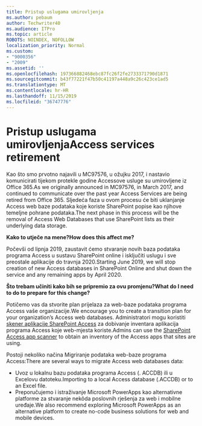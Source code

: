 ```yaml
---
title: Pristup uslugama umirovljenja
ms.author: pebaum
author: Techwriter40
ms.audience: ITPro
ms.topic: article
ROBOTS: NOINDEX, NOFOLLOW
localization_priority: Normal
ms.custom:
- "9000356"
- "2009"
ms.assetid: ''
ms.openlocfilehash: 197366882468ebc87fc26f2fe2733371790d1871
ms.sourcegitcommit: b43f77221f47b50c41197a448a9c26c423ce1ad5
ms.translationtype: MT
ms.contentlocale: hr-HR
ms.lasthandoff: 11/15/2019
ms.locfileid: "36747776"
---
```

# <a name="access-services-retirement"></a><span data-ttu-id="b0217-102">Pristup uslugama umirovljenja</span><span class="sxs-lookup"><span data-stu-id="b0217-102">Access services retirement</span></span>

<span data-ttu-id="b0217-103">Kao što smo prvotno najavili u MC97576, u ožujku 2017, i nastavio komunicirati tijekom protekle godine Accessove usluge su umirovljene iz Office 365.</span><span class="sxs-lookup"><span data-stu-id="b0217-103">As we originally announced in MC97576, in March 2017, and continued to communicate over the past year Access Services are being retired from Office 365.</span></span> <span data-ttu-id="b0217-104">Sljedeća faza u ovom procesu će biti uklanjanje Access web baze podataka koje koriste SharePoint popise kao njihove temeljne pohrane podataka.</span><span class="sxs-lookup"><span data-stu-id="b0217-104">The next phase in this process will be the removal of Access Web Databases that use SharePoint lists as their underlying data storage.</span></span>

<span data-ttu-id="b0217-105">**Kako to utječe na mene?**</span><span class="sxs-lookup"><span data-stu-id="b0217-105">**How does this affect me?**</span></span>

<span data-ttu-id="b0217-106">Počevši od lipnja 2019, zaustavit ćemo stvaranje novih baza podataka programa Access u sustavu SharePoint online i isključiti uslugu i sve preostale aplikacije do travnja 2020.</span><span class="sxs-lookup"><span data-stu-id="b0217-106">Starting June 2019, we will stop creation of new Access databases in SharePoint Online and shut down the service and any remaining apps by April 2020.</span></span>

<span data-ttu-id="b0217-107">**Što trebam učiniti kako bih se pripremio za ovu promjenu?**</span><span class="sxs-lookup"><span data-stu-id="b0217-107">**What do I need to do to prepare for this change?**</span></span>

<span data-ttu-id="b0217-108">Potičemo vas da stvorite plan prijelaza za web-baze podataka programa Access vaše organizacije.</span><span class="sxs-lookup"><span data-stu-id="b0217-108">We encourage you to create a transition plan for your organization’s Access web databases.</span></span> <span data-ttu-id="b0217-109">Administratori mogu koristiti [skener aplikacije SharePoint Access](https://github.com/SharePoint/PnP-Tools/tree/master/Solutions/SharePoint.AccessApp.Scanner) za dobivanje inventara aplikacija programa Access koje web-mjesta koriste.</span><span class="sxs-lookup"><span data-stu-id="b0217-109">Admins can use the [SharePoint Access app scanner](https://github.com/SharePoint/PnP-Tools/tree/master/Solutions/SharePoint.AccessApp.Scanner) to obtain an inventory of the Access apps that sites are using.</span></span>

<span data-ttu-id="b0217-110">Postoji nekoliko načina Migriranje podataka web-baze programa Access:</span><span class="sxs-lookup"><span data-stu-id="b0217-110">There are several ways to migrate Access web databases data:</span></span>

- <span data-ttu-id="b0217-111">Uvoz u lokalnu bazu podataka programa Access (. ACCDB) ili u Excelovu datoteku.</span><span class="sxs-lookup"><span data-stu-id="b0217-111">Importing to a local Access database (.ACCDB) or to an Excel file.</span></span>
- <span data-ttu-id="b0217-112">Preporučujemo i istraživanje Microsoft PowerApps kao alternativne platforme za stvaranje nekôda poslovnih rješenja za web i mobilne uređaje.</span><span class="sxs-lookup"><span data-stu-id="b0217-112">We also recommend exploring Microsoft PowerApps as an alternative platform to create no-code business solutions for web and mobile devices.</span></span>